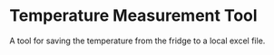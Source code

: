 # Temperature Measurement Tool
A tool for saving the temperature from the fridge to a local excel file. 
